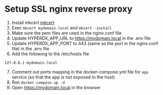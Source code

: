 # Setup SSL nginx reverse proxy

1. Install mkcert [mkcert](https://github.com/FiloSottile/mkcert)
2. Exec `mkcert mydomain.local` and `mkcert -install`
3. Make sure the pem files are used in the nginx.conf file
4. Update HYPERDX_APP_URL to https://mydomain.local in the .env file
5. Update HYPERDX_APP_PORT to 443 (same as the port in the nginx.conf file) in the .env file
6. Add the following to the /etc/hosts file
```
127.0.0.1 mydomain.local
```
7. Comment out ports mapping in the docker-compose.yml file for `app` service (so that the app is not exposed to the host)
8. Run `docker-compose up -d`
9. Open https://mydomain.local in the browser
